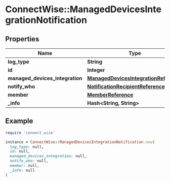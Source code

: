 # ConnectWise::ManagedDevicesIntegrationNotification

## Properties

| Name | Type | Description | Notes |
| ---- | ---- | ----------- | ----- |
| **log_type** | **String** |  |  |
| **id** | **Integer** |  | [optional] |
| **managed_devices_integration** | [**ManagedDevicesIntegrationReference**](ManagedDevicesIntegrationReference.md) |  | [optional] |
| **notify_who** | [**NotificationRecipientReference**](NotificationRecipientReference.md) |  | [optional] |
| **member** | [**MemberReference**](MemberReference.md) |  | [optional] |
| **_info** | **Hash&lt;String, String&gt;** |  | [optional] |

## Example

```ruby
require 'connect_wise'

instance = ConnectWise::ManagedDevicesIntegrationNotification.new(
  log_type: null,
  id: null,
  managed_devices_integration: null,
  notify_who: null,
  member: null,
  _info: null
)
```

